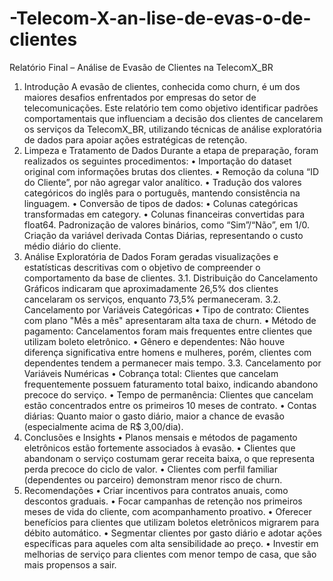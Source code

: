 # -Telecom-X-an-lise-de-evas-o-de-clientes
Relatório Final – Análise de Evasão de Clientes na TelecomX_BR
1. Introdução
A evasão de clientes, conhecida como churn, é um dos maiores desafios enfrentados por empresas do setor de telecomunicações. Este relatório tem como objetivo identificar padrões comportamentais que influenciam a decisão dos clientes de cancelarem os serviços da TelecomX_BR, utilizando técnicas de análise exploratória de dados para apoiar ações estratégicas de retenção.
2. Limpeza e Tratamento de Dados
Durante a etapa de preparação, foram realizados os seguintes procedimentos:
•	Importação do dataset original com informações brutas dos clientes.
•	Remoção da coluna “ID do Cliente”, por não agregar valor analítico.
•	Tradução dos valores categóricos do inglês para o português, mantendo consistência na linguagem.
•	Conversão de tipos de dados:
•	Colunas categóricas transformadas em category.
•	Colunas financeiras convertidas para float64.
Padronização de valores binários, como “Sim”/“Não”, em 1/0.
Criação da variável derivada Contas Diárias, representando o custo médio diário do cliente.
3. Análise Exploratória de Dados
Foram geradas visualizações e estatísticas descritivas com o objetivo de compreender o comportamento da base de clientes.
3.1. Distribuição do Cancelamento
Gráficos indicaram que aproximadamente 26,5% dos clientes cancelaram os serviços, enquanto 73,5% permaneceram.
3.2. Cancelamento por Variáveis Categóricas
•	Tipo de contrato: Clientes com plano "Mês a mês" apresentaram alta taxa de churn.
•	Método de pagamento: Cancelamentos foram mais frequentes entre clientes que utilizam boleto eletrônico.
•	Gênero e dependentes: Não houve diferença significativa entre homens e mulheres, porém, clientes com dependentes tendem a permanecer mais tempo.
3.3. Cancelamento por Variáveis Numéricas
•	Cobrança total: Clientes que cancelam frequentemente possuem faturamento total baixo, indicando abandono precoce do serviço.
•	Tempo de permanência: Clientes que cancelam estão concentrados entre os primeiros 10 meses de contrato.
•	Contas diárias: Quanto maior o gasto diário, maior a chance de evasão (especialmente acima de R$ 3,00/dia).
4. Conclusões e Insights
•	Planos mensais e métodos de pagamento eletrônicos estão fortemente associados à evasão.
•	Clientes que abandonam o serviço costumam gerar receita baixa, o que representa perda precoce do ciclo de valor.
•	Clientes com perfil familiar (dependentes ou parceiro) demonstram menor risco de churn.
5. Recomendações
•	Criar incentivos para contratos anuais, como descontos graduais.
•	Focar campanhas de retenção nos primeiros meses de vida do cliente, com acompanhamento proativo.
•	Oferecer benefícios para clientes que utilizam boletos eletrônicos migrarem para débito automático.
•	Segmentar clientes por gasto diário e adotar ações específicas para aqueles com alta sensibilidade ao preço.
•	Investir em melhorias de serviço para clientes com menor tempo de casa, que são mais propensos a sair.




